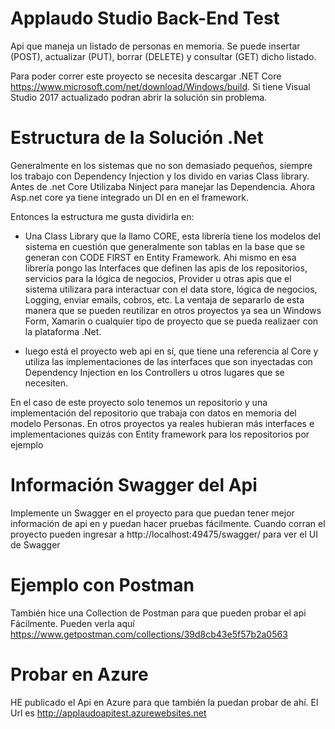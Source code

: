 # Applaudo Studio Back-End Test

 Api que maneja un listado de personas en memoria. Se puede insertar (POST), actualizar (PUT), borrar (DELETE) y consultar (GET) dicho listado.
 
 Para poder correr este proyecto se necesita descargar .NET Core https://www.microsoft.com/net/download/Windows/build. Si tiene Visual Studio 2017 actualizado podran abrir la solución sin problema.

# Estructura de la Solución .Net

Generalmente en los sistemas que no son demasiado pequeños, siempre los trabajo con Dependency Injection y los divido en varias Class library. Antes de .net Core Utilizaba Ninject para manejar las Dependencia. Ahora Asp.net core ya tiene integrado un DI en en el framework.

Entonces la estructura me gusta dividirla en:

 - Una Class Library que la llamo CORE, esta librería tiene los modelos del sistema en cuestión que generalmente son tablas en la base que se generan con CODE FIRST en Entity Framework. Ahi mismo en esa librería pongo las Interfaces que definen las apis de los repositorios, servicios para la lógica de negocios, Provider u otras apis que el sistema utilizara para interactuar con el data store, lógica de negocios, Logging, enviar emails, cobros, etc.  La ventaja de separarlo de esta manera que se pueden reutilizar en otros proyectos ya sea un Windows Form, Xamarin o cualquier tipo de proyecto que se pueda realizaer con la plataforma .Net.
 
 - luego está el proyecto web api en sí, que tiene una referencia al Core y utiliza las implementaciones de las interfaces que son inyectadas con Dependency Injection en los Controllers u otros lugares que se necesiten.
 
 En el caso de este proyecto solo tenemos un repositorio y una implementación del repositorio que trabaja con datos en memoria del modelo Personas.  En otros proyectos ya reales hubieran más interfaces e implementaciones quizás con Entity framework para los repositorios por ejemplo

# Información Swagger del Api
 
 Implemente un Swagger en el proyecto para que puedan tener mejor información de api en y puedan hacer pruebas fácilmente.
 Cuando corran el proyecto pueden ingresar a http://localhost:49475/swagger/ para ver el UI de Swagger
 
# Ejemplo con Postman

También hice una Collection de Postman para que pueden probar el api Fácilmente. Pueden verla aquí
https://www.getpostman.com/collections/39d8cb43e5f57b2a0563 

# Probar en Azure

HE publicado el Api en Azure para que también la puedan probar de ahí. El Url es 
http://applaudoapitest.azurewebsites.net



